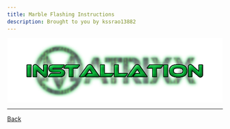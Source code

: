 ```yaml
---
title: Marble Flashing Instructions
description: Brought to you by kssrao13882
---
```


<a href="#"><img align="center" img src="/assets/installation.png" /></a>


----
[Back](./)
